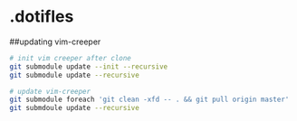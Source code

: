 .dotifles
=========

##updating vim-creeper

```sh
# init vim creeper after clone
git submodule update --init --recursive
git submodule update --recursive

# update vim-creeper 
git submodule foreach 'git clean -xfd -- . && git pull origin master'
git submdoule update --recursive
```
